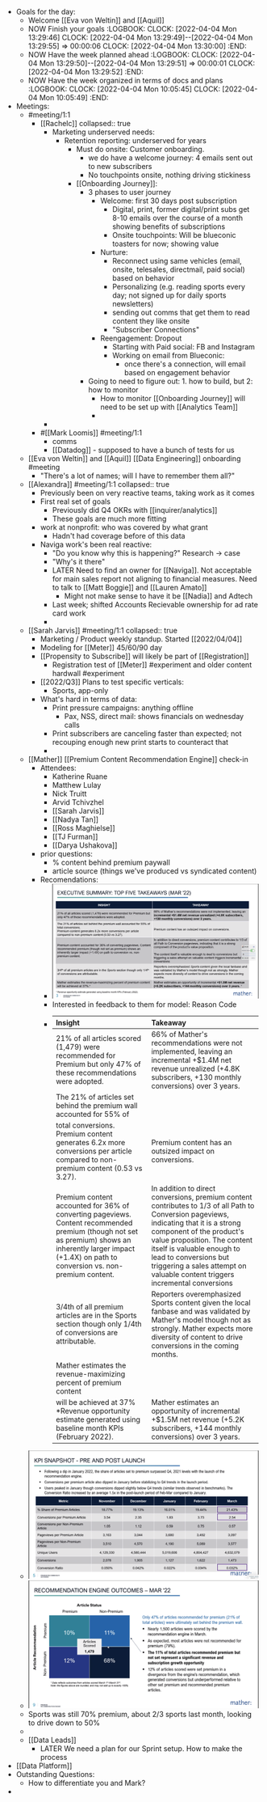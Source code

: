 - Goals for the day:
	- Welcome [[Eva von Weltin]] and [[Aquil]]
	- NOW Finish your goals
	  :LOGBOOK:
	  CLOCK: [2022-04-04 Mon 13:29:46]
	  CLOCK: [2022-04-04 Mon 13:29:49]--[2022-04-04 Mon 13:29:55] =>  00:00:06
	  CLOCK: [2022-04-04 Mon 13:30:00]
	  :END:
	- NOW Have the week planned ahead
	  :LOGBOOK:
	  CLOCK: [2022-04-04 Mon 13:29:50]--[2022-04-04 Mon 13:29:51] =>  00:00:01
	  CLOCK: [2022-04-04 Mon 13:29:52]
	  :END:
	- NOW Have the week organized in terms of docs and plans
	  :LOGBOOK:
	  CLOCK: [2022-04-04 Mon 10:05:45]
	  CLOCK: [2022-04-04 Mon 10:05:49]
	  :END:
- Meetings:
	- #meeting/1:1
		- [[Rachelc]]
		  collapsed:: true
			- Marketing underserved needs:
				- Retention reporting: underserved for years
					- Must do onsite: Customer onboarding.
						- we do have a welcome journey: 4 emails sent out to new subscribers
						- No touchpoints onsite, nothing driving stickiness
					- [[Onboarding Journey]]:
						- 3 phases to user journey
							- Welcome: first 30 days post subscription
								- Digital, print, former digital/print subs get 8-10 emails over the course of a month showing benefits of subscriptions
								- Onsite touchpoints: Will be blueconic toasters for now; showing value
							- Nurture:
								- Reconnect using same vehicles (email, onsite, telesales, directmail, paid social) based on behavior
								- Personalizing (e.g. reading sports every day; not signed up for daily sports newsletters)
								- sending out comms that get them to read content they like onsite
								- "Subscriber Connections"
							- Reengagement: Dropout
								- Starting with Paid social: FB and Instagram
								- Working on email from Blueconic:
									- once there's a connection, will email based on engagement behavior
						- Going to need to figure out: 1. how to build, but 2: how to monitor
							- How to monitor [[Onboarding Journey]] will need to be set up with [[Analytics Team]]
							-
			-
		- #[[Mark Loomis]] #meeting/1:1
			- comms
			- [[Datadog]] - supposed to have a bunch of tests for us
	- [[Eva von Weltin]] and [[Aquil]] [[Data Engineering]] onboarding #meeting
		- "There's a lot of names; will I have to remember them all?"
	- [[Alexandra]] #meeting/1:1
	  collapsed:: true
		- Previously been on very reactive teams, taking work as it comes
		- First real set of goals
			- Previously did Q4 OKRs with [[inquirer/analytics]]
			- These goals are much more fitting
		- work at nonprofit: who was covered by what grant
			- Hadn't had coverage before of this data
		- Naviga work's been real reactive:
			- "Do you know why this is happening?" Research -> case
			- "Why's it there"
			- LATER Need to find an owner for [[Naviga]]. Not acceptable for main sales report not aligning to financial measures. Need to talk to [[Matt Boggie]] and [[Lauren Amato]]
				- Might not make sense to have it be [[Nadia]] and Adtech
			- Last week; shifted Accounts Recievable ownership for ad rate card work
			-
	- [[Sarah Jarvis]] #meeting/1:1
	  collapsed:: true
		- Marketing / Product weekly standup. Started [[2022/04/04]]
		- Modeling for [[Meter]] 45/60/90 day
		- [[Propensity to Subscribe]] will likely be part of [[Registration]]
			- Registration test of [[Meter]] #experiment and older content hardwall #experiment
		- [[2022/Q3]] Plans to test specific verticals:
			- Sports, app-only
		- What's hard in terms of data:
			- Print pressure campaigns: anything offline
				- Pax, NSS, direct mail: shows financials on wednesday calls
			- Print subscribers are canceling faster than expected; not recouping enough new print starts to counteract that
			-
	- [[Mather]] [[Premium Content Recommendation Engine]] check-in
		- Attendees:
			- Katherine Ruane
			- Matthew Lulay
			- Nick Truitt
			- Arvid Tchivzhel
			- [[Sarah Jarvis]]
			- [[Nadya Tan]]
			- [[Ross Maghielse]]
			- [[TJ Furman]]
			- [[Darya Ushakova]]
		- prior questions:
			- % content behind premium paywall
			- article source (things we've produced vs syndicated content)
		- Recomendations:
			- ![image.png](../assets/image_1649100951486_0.png)
			- Interested in feedback to them for model: Reason Code
			- |Insight|Takeaway|
			  |--|--|
			  |21% of all articles scored (1,479) were recommended for Premium but only 47% of these recommendations were adopted.|66% of Mather's recommendations were not implemented, leaving an incremental +$1.4M net revenue unrealized (+4.8K subscribers, +130 monthly conversions) over 3 years.|
			  |The 21% of articles set behind the premium wall accounted for 55% of
			  total conversions. Premium content generates 6.2x more conversions per article compared to non-premium content (0.53 vs 3.27).|Premium content has an outsized impact on conversions.|
			  |Premium content accounted for 36% of converting pageviews. Content recommended premium (though not set as premium) shows an inherently larger impact (+1.4X) on path to conversion vs. non-premium content. | In addition to direct conversions, premium content contributes to 1/3 of all Path to Conversion pageviews, indicating that it is a strong component of the product's value proposition. The content itself is valuable enough to lead to conversions but triggering a sales attempt on valuable content triggers incremental conversions|
			  |3/4th of all premium articles are in the Sports section though only 1/4th of conversions are attributable. | Reporters overemphasized Sports content given the local fanbase and was validated by Mather's model though not as strongly. Mather expects more diversity of content to drive conversions in the coming months.|
			  |Mather estimates the revenue-maximizing percent of premium content
			  will be achieved at 37% *Revenue opportunity estimate generated using baseline month KPIs (February 2022).| Mather estimates an opportunity of incremental +$1.5M net revenue (+5.2K subscribers, +144 monthly conversions) over 3 years.|
	- ![image.png](../assets/image_1649101413471_0.png)
	- ![image.png](../assets/image_1649101809782_0.png)
	- Sports was still 70% premium, about 2/3 sports last month, looking to drive down to 50%
	-
	- [[Data Leads]]
		- LATER We need a plan for our Sprint setup. How to make the process
- [[Data Platform]]
- Outstanding Questions:
	- How to differentiate you and Mark?
-